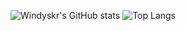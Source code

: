 ![Windyskr's GitHub stats](https://github-readme-stats.vercel.app/api?username=windyskr&count_private=true&show_icons=true)
![Top Langs](https://github-readme-stats.vercel.app/api/top-langs/?username=windyskr)
